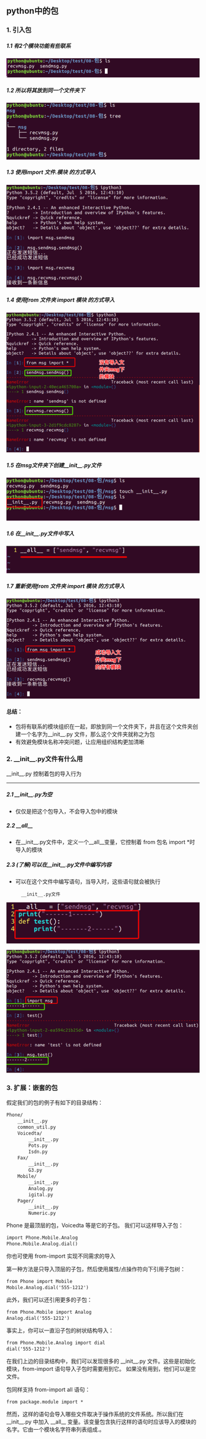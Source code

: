 ## python中的包
### 1. 引入包
##### 1.1 有2个模块功能有些联系

![alt文本](Images/Snip20170102_20.png "Title")

##### 1.2 所以将其放到同一个文件夹下

![alt文本](Images/Snip20170102_21.png "Title")

##### 1.3 使用import 文件.模块 的方式导入

![alt文本](Images/Snip20170102_22.png "Title")

##### 1.4 使用from 文件夹 import 模块 的方式导入

![alt文本](Images/Snip20170102_23.png "Title")

##### 1.5 在msg文件夹下创建\_\_init\_\_.py文件

![alt文本](Images/Snip20170102_24.png "Title")

##### 1.6 在\_\_init\_\_.py文件中写入

![alt文本](Images/Snip20170102_25.png "Title")

##### 1.7 重新使用from 文件夹 import 模块 的方式导入

![alt文本](Images/Snip20170102_26.png "Title")

#### 总结：
+ 包将有联系的模块组织在一起，即放到同一个文件夹下，并且在这个文件夹创建一个名字为\_\_init\_\_.py 文件，那么这个文件夹就称之为包
+ 有效避免模块名称冲突问题，让应用组织结构更加清晰

### 2. \_\_init\_\_.py文件有什么用
\_\_init\_\_.py 控制着包的导入行为

---
##### 2.1 \_\_init\_\_.py为空
+ 仅仅是把这个包导入，不会导入包中的模块

##### 2.2 \_\_all\_\_
+ 在\_\_init\_\_.py文件中，定义一个\_\_all\_\_变量，它控制着 from 包名 import *时导入的模块

##### 2.3 (了解)可以在__init__.py文件中编写内容
+ 可以在这个文件中编写语句，当导入时，这些语句就会被执行

        __init__.py文件

![alt文本](Images/Snip20170102_28.png "Title")

![alt文本](Images/Snip20170102_27.png "Title")

### 3. 扩展：嵌套的包
假定我们的包的例子有如下的目录结构：

    Phone/
        __init__.py
        common_util.py
        Voicedta/
            __init__.py
            Pots.py
            Isdn.py
        Fax/
            __init__.py
            G3.py
        Mobile/
            __init__.py
            Analog.py
            igital.py
        Pager/
            __init__.py
            Numeric.py
Phone 是最顶层的包，Voicedta 等是它的子包。 我们可以这样导入子包：

    import Phone.Mobile.Analog
    Phone.Mobile.Analog.dial()
你也可使用 from-import 实现不同需求的导入

第一种方法是只导入顶层的子包，然后使用属性/点操作符向下引用子包树：

    from Phone import Mobile
    Mobile.Analog.dial('555-1212')
此外，我们可以还引用更多的子包：

    from Phone.Mobile import Analog
    Analog.dial('555-1212')
事实上，你可以一直沿子包的树状结构导入：

    from Phone.Mobile.Analog import dial
    dial('555-1212')
在我们上边的目录结构中，我们可以发现很多的 \_\_init\_\_.py 文件。这些是初始化模块，from-import 语句导入子包时需要用到它。 如果没有用到，他们可以是空文件。

包同样支持 from-import all 语句：

    from package.module import *
然而，这样的语句会导入哪些文件取决于操作系统的文件系统。所以我们在\_\_init\_\_.py 中加入 \_\_all\_\_ 变量。该变量包含执行这样的语句时应该导入的模块的名字。它由一个模块名字符串列表组成.。
